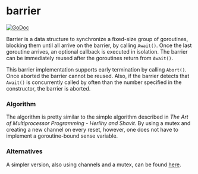 # barrier

[![GoDoc](https://godoc.org/github.com/db7/barrier?status.png)](https://godoc.org/github.com/db7/barrier)

Barrier is a data structure to synchronize a fixed-size group of goroutines,
blocking them until all arrive on the barrier, by calling `Await()`.
Once the last goroutine arrives, an optional callback is executed in isolation.
The barrier can be immediately reused after the goroutines return from
`Await()`.

This barrier implementation supports early termination by calling `Abort()`.
Once aborted the barrier cannot be reused. Also, if the barrier detects that
`Await()` is concurrently called by often than the number specified in the
constructor, the barrier is aborted.

### Algorithm

The algorithm is pretty similar to the simple algorithm described in
*The Art of Multiprocessor Programming - Herlihy and Shavit*.
By using a mutex and creating a new channel on every reset, however,
one does not have to implement a goroutine-bound sense variable.

### Alternatives

A simpler version, also using channels and a mutex, can be found
[here](http://www.gofragments.net/client/blog/concurrency/2015/11/09/cyclicBarrierMutexChan).
